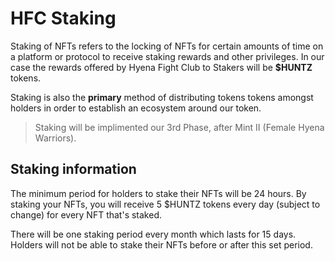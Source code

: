 # HFC Staking

Staking of NFTs refers to the locking of NFTs for certain amounts of time on a platform or protocol to receive staking rewards and other privileges. In our case the rewards offered by Hyena Fight Club to Stakers will be **$HUNTZ** tokens. 

Staking is also the **primary** method of distributing tokens tokens amongst holders in order to establish an ecosystem around our token. 

> Staking will be implimented our 3rd Phase, after Mint II (Female Hyena Warriors).

## Staking information

The minimum period for holders to stake their NFTs will be 24 hours. By staking your NFTs, you will receive 5 $HUNTZ tokens every day (subject to change) for every NFT that's staked. 

There will be one staking period every month which lasts for 15 days. Holders will not be able to stake their NFTs before or after this set period.

